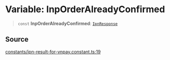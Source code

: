 # Variable: InpOrderAlreadyConfirmed

> `const` **InpOrderAlreadyConfirmed**: [`IpnResponse`](../type-aliases/IpnResponse.md)

## Source

[constants/ipn-result-for-vnpay.constant.ts:19](https://github.com/lehuygiang28/vnpay/blob/e8e94e8a800b1952e47648e8b76237a738bccbb7/src/constants/ipn-result-for-vnpay.constant.ts#L19)

